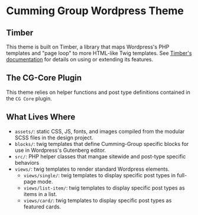 # Cumming Group Wordpress Theme

## Timber

This theme is built on Timber, a library that maps Wordpress's PHP templates and "page loop" to more HTML-like Twig templates. See [Timber's documentation](https://timber.github.io/docs/v2/) for details on using or extending its features.

## The CG-Core Plugin

This theme relies on helper functions and post type definitions contained in the `CG Core` plugin.

## What Lives Where

- `assets/`: static CSS, JS, fonts, and images compiled from the modular SCSS files in the design project.
- `blocks/`: twig templates that define Cumming-Group specific blocks for use in Wordpress's Gutenberg editor.
- `src/`: PHP helper classes that mangae sitewide and post-type specific behaviors
- `views/`: twig templates to render standard Wordpress elements.
  - `views/single/`: twig templates to display specific post types in full-page mode.
  - `views/list-item/`: twig templates to display specific post types as items in a list.
  - `views/card/`: twig templates to display specific post types as featured cards.
